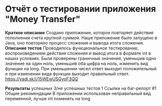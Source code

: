 # Отчёт о тестировании приложения "Money Transfer" #
**Краткое описание**
Создано приложение, которое повторяет действия пополнения счета крупной суммой. Наше приложение было запущено в Java, оно повторяло процесс сложения и вывода итога сложения.
**Описание тестов**
Проводилось функциональное тестирование, воспроизведением действия сложения и вывод итога в формате int в наших условиях. Были проверены граничные значения, уменьшив одно значение на один ноль, уменьшив оба цифра на ноль, изменить вид функции на long.  При уменьшении чисел ответ выходит положительный и при изменении вида функции выходит правильный ответ.
https://yadi.sk/i/15WEwUSGyoF3QQ

**Результаты**
успешных 3/не успешных тестов 1
Ссылки на баг-репорт #1  
Общие рекомендации
В приложении использован неправильный вид переменной, лучше int поменять на long